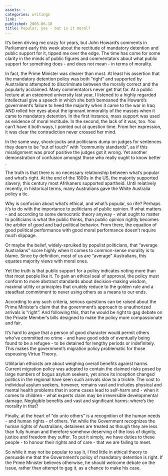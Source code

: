 ```yaml
---
assets: ~
categories: writings
link: ''
published: 2005-06-18
title: Popular, yes - but is it moral?
---
```

It’s been driving me crazy for years, but John Howard’s comments in
Parliament early this week about the rectitude of mandatory detention
and public support for it, tipped me over the edge. The time has come
for some clarity in the minds of public figures and commentators about
what public support for something does - and does not mean - in terms of
morality.

In fact, the Prime Minister was clearer than most. At least his
assertion that the mandatory detention policy was both “right” and
supported by Australians attempted to discriminate between the morally
correct and the popularly acclaimed. Many commentators never get that
far. At a public lecture at an esteemed university last year, I listened
to a highly regarded intellectual give a speech in which she both
bemoaned the Howard’s government’s failure to heed the majority when it
came to the war in Iraq AND rolled her eyes about the ignorant
immorality of the masses when it came to mandatory detention. In the
first instance, mass support was used as evidence of moral rectitude. In
the second, the lack of it was, too. You can’t have it both ways, I
pointed out at question time. From her expression, it was clear the
contradiction never crossed her mind.

In the same way, shock-jocks and politicians dump on judges for
sentences they deem to be “out of touch” with “community standards”, as
if this misalignment was proof positive the judges got it wrong. Yet
another demonstration of confusion amongst those who really ought to
know better .

The truth is that there is no necessary relationship between what’s
popular and what’s right. At the end of the 1800s in the US, the
majority supported slavery; this century most Afrikaners supported
apartheid. Until relatively recently, in historical terms, many
Australians gave the White Australia policy a tic.

Why is confusion about what’s ethical, and what’s popular, so rife?
Perhaps it’s to do with the importance to politicians of public opinion.
If what matters - and according to some democratic theory anyway - what
ought to matter to politicians is what the public thinks, than public
opinion rightly becomes the arbiter of good and bad political behavior.
From there, the equation of good political performance with good moral
performance doesn’t require much slippage.

Or maybe the belief, widely-spruiked by populist politicians, that
“average Australians” score highly when it comes to common-sense
morality is to blame. Since by definition, most of us are “average”
Australians, this equates majority views with moral ones.

Yet the truth is that public support for a policy indicates noting more
than that most people like it. To gain an ethical seal of approval, the
policy must conform to more abstract standards about decision-making
wisdom, maximal utility or principles that crudely reduce to the golden
rule and a steadfast commitment to never using others as a means to our
ends.

According to any such criteria, serious questions can be raised about
the Prime Minister’s claim that the government’s approach to
unauthorized arrivals is “right”. And following this, that he would be
right to gag debate on the Private Member’s bills designed to make the
policy more compassionate and fair.

It’s hard to argue that a person of good character would permit others
who’ve committed no crime - and have good odds of eventually being found
to be a refugee - to be detained for lengthy periods or indefinitely.
This makes the government’s migration policy problematic for those
espousing Virtue Theory.

Utilitarian ethicists are about weighing overall benefits against harms.
Current migration policy was adopted to contain the claimed risks posed
by large numbers of bogus asylum seekers, yet since its inception
changed politics in the regional have seen such arrivals slow to a
trickle. The cost to individual asylum seekers, however, remains vast
and includes physical and mental health problems that in some cases lead
to self-harm and - when it comes to children - what experts claim may be
irreversible developmental damage. Negligible benefits and vast and
significant harms: where’s the morality in that?

Finally, at the heart of “do unto others” is a recognition of the human
needs - and human rights - of others. Yet while the Government
recognizes the human rights of Australians, detainees are treated as
though they are less than fully human and therefore somehow deserving of
the loss of dignity, justice and freedom they suffer. To put it simply,
we have duties to these people - to honour their rights and of care -
that we are failing to meet.

So while it may not be popular to say it, I find little in ethical
theory to persuade me that the Government’s policy of mandatory
detention is right. If the Prime Minister believes otherwise, he should
welcome debate on the issue, rather than attempt to gag it, as a chance
to make his case.
